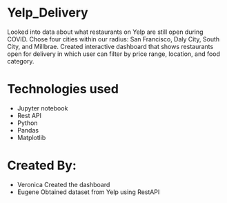 # Yelp_Delivery

Looked into data about what restaurants on Yelp are still open during COVID.
Chose four cities within our radius: San Francisco, Daly City, South City, and Millbrae.
Created interactive dashboard that shows restaurants open for delivery in which user can filter by price range, location, and food category.

# Technologies used
* Jupyter notebook
* Rest API
* Python
* Pandas
* Matplotlib

# Created By:
* Veronica 
Created the dashboard 
* Eugene
Obtained dataset from Yelp using RestAPI
